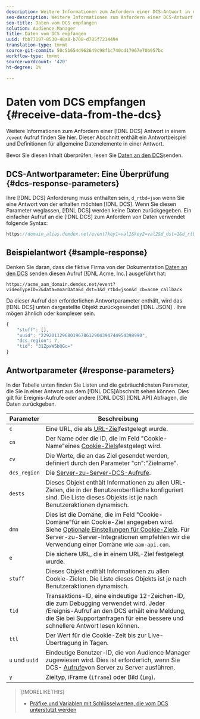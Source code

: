 ```yaml
---
description: Weitere Informationen zum Anfordern einer DCS-Antwort in einem /Ereignis-Aufruf finden Sie hier. Dieser Abschnitt enthält ein Antwortbeispiel und Definitionen für allgemeine Datenelemente in einer Antwort.
seo-description: Weitere Informationen zum Anfordern einer DCS-Antwort in einem /Ereignis-Aufruf finden Sie hier. Dieser Abschnitt enthält ein Antwortbeispiel und Definitionen für allgemeine Datenelemente in einer Antwort.
seo-title: Daten vom DCS empfangen
solution: Audience Manager
title: Daten vom DCS empfangen
uuid: fbb77197-8530-48a8-b708-d785f7214494
translation-type: tm+mt
source-git-commit: 50c5b654d962649c98f1c740cd17967e70b957bc
workflow-type: tm+mt
source-wordcount: '420'
ht-degree: 1%

---
```



# Daten vom DCS empfangen {#receive-data-from-the-dcs}

Weitere Informationen zum Anfordern einer [!DNL DCS] Antwort in einem `/event` Aufruf finden Sie hier. Dieser Abschnitt enthält ein Antwortbeispiel und Definitionen für allgemeine Datenelemente in einer Antwort.

Bevor Sie diesen Inhalt überprüfen, lesen Sie [Daten an den DCS](../../../api/dcs-intro/dcs-event-calls/dcs-url-send.md)senden.

## DCS-Antwortparameter: Eine Überprüfung {#dcs-response-parameters}

Ihre [!DNL DCS] Anforderung muss enthalten sein, `d_rtbd=json` wenn Sie eine Antwort von der erhalten möchten [!DNL DCS]. Wenn Sie diesen Parameter weglassen, [!DNL DCS] werden keine Daten zurückgegeben. Ein einfacher Aufruf an die [!DNL DCS] zum Anfordern von Daten verwendet folgende Syntax:

```js
https://domain_alias.demdex.net/event?key1=val1&key2=val2&d_dst=1&d_rtbd=json&d_cb=callback
```

## Beispielantwort {#sample-response}

Denken Sie daran, dass die fiktive Firma von der Dokumentation [Daten an den DCS](../../../api/dcs-intro/dcs-event-calls/dcs-url-send.md) senden diesen Aufruf [!DNL Acme, Inc.] ausgeführt hat:

`https://acme_aam_domain.demdex.net/event?videoTypeID=2&data=moarData&d_dst=1&d_rtbd=json&d_cb=acme_callback`

Da dieser Aufruf den erforderlichen Antwortparameter enthält, wird das [!DNL DCS] unten dargestellte Objekt zurückgesendet [!DNL JSON] . Ihre mögen ähnlich oder komplexer sein.

```js
{
    "stuff": [],
    "uuid": "22920112968019678612904394744954398990",
    "dcs_region": 7,
    "tid": "31ZpxW5bQGc="
}
```

## Antwortparameter {#response-parameters}

In der Tabelle unten finden Sie Listen und die gebräuchlichsten Parameter, die Sie in einer Antwort aus dem [!DNL DCS]Abschnitt sehen können. Dies gilt für Ereignis-Aufrufe oder andere [!DNL DCS] [!DNL API] Abfragen, die Daten zurückgeben.

| Parameter | Beschreibung |
|--- |--- |
| `c` | Eine URL, die als [URL-Ziel](../../../features/destinations/create-url-destination.md)festgelegt wurde. |
| `cn` | Der Name oder die ID, die im Feld &quot;Cookie-Name&quot;eines [Cookie-Ziels](../../../features/destinations/create-cookie-destination.md)festgelegt wird. |
| `cv` | Die Werte, die an das Ziel gesendet werden, definiert durch den Parameter &quot;cn&quot;:&quot;Zielname&quot;. |
| `dcs_region` | Die [Server-zu-Server-DCS-Aufrufe](../../../api/dcs-intro/dcs-api-reference/dcs-regions.md). |
| `dests` | Dieses Objekt enthält Informationen zu allen URL-Zielen, die in der Benutzeroberfläche konfiguriert sind. Die Liste dieses Objekts ist je nach Benutzeraktionen dynamisch. |
| `dmn` | Dies ist die Domäne, die im Feld &quot;Cookie-Domäne&quot;für ein Cookie-Ziel angegeben wird. Siehe [Optionale Einstellungen für Cookie-Ziele](../../../features/destinations/cookie-destination-options.md).  Für Server-zu-Server-Integrationen empfehlen wir die Verwendung einer Domäne wie `aam-api.com`. |
| `e` | Die sichere URL, die in einem URL-Ziel festgelegt wurde. |
| `stuff` | Dieses Objekt enthält Informationen zu allen Cookie-Zielen. Die Liste dieses Objekts ist je nach Benutzeraktionen dynamisch. |
| `tid` | Transaktions-ID, eine eindeutige 12-Zeichen-ID, die zum Debugging verwendet wird. Jeder /Ereignis-Aufruf an den DCS erhält eine Meldung, die Sie bei Supportanfragen für eine bessere und schnellere Antwort lesen können. |
| `ttl` | Der Wert für die Cookie-Zeit bis zur Live-Übertragung in Tagen. |
| `u` und `uuid` | Eindeutige Benutzer-ID, die von Audience Manager zugewiesen wird. Dies ist erforderlich, wenn Sie DCS- [Aufrufe](../../../api/dcs-intro/dcs-s2s/dcs-s2s-calls.md)von Server zu Server ausführen. |
| `y` | Zieltyp, iFrame (`iframe`) oder Bild (`img`). |

>[!MORELIKETHIS]
>
>* [Präfixe und Variablen mit Schlüsselwerten, die vom DCS unterstützt werden](../../../api/dcs-intro/dcs-api-reference/dcs-keys.md)

